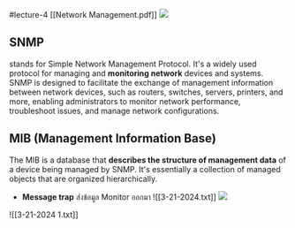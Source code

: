 #lecture-4 
[[Network Management.pdf]]
![](https://i.imgur.com/xMGXhTB.png)

## SNMP 
stands for Simple Network Management Protocol. It's a widely used protocol for managing and **monitoring network** devices and systems. SNMP is designed to facilitate the exchange of management information between network devices, such as routers, switches, servers, printers, and more, enabling administrators to monitor network performance, troubleshoot issues, and manage network configurations.

## MIB (Management Information Base)
The MIB is a database that **describes the structure of management data** of a device being managed by SNMP. It's essentially a collection of managed objects that are organized hierarchically.


- **Message trap** ส่งข้อมูล Monitor ออกมา
![[3-21-2024.txt]]
![](https://i.imgur.com/4Y0Z2DV.png)

![[3-21-2024 1.txt]]

